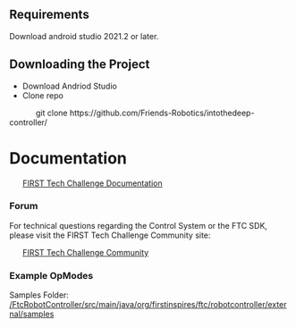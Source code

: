 ## Requirements

Download android studio 2021.2 or later.

## Downloading the Project

- Download Andriod Studio
- Clone repo

<p>&nbsp;&nbsp;&nbsp;&nbsp;&nbsp;&nbsp;&nbsp;&nbsp;&nbsp;&nbsp;&nbsp;&nbsp;git clone https://github.com/Friends-Robotics/intothedeep-controller/

# Documentation

&nbsp;&nbsp;&nbsp;&nbsp;&nbsp;&nbsp;[FIRST Tech Challenge Documentation](https://ftc-docs.firstinspires.org/index.html)

### Forum
For technical questions regarding the Control System or the FTC SDK, please visit the FIRST Tech Challenge Community site:

&nbsp;&nbsp;&nbsp;&nbsp;&nbsp;&nbsp;[FIRST Tech Challenge Community](https://ftc-community.firstinspires.org/)

### Example OpModes
Samples Folder: &nbsp;&nbsp; [/FtcRobotController/src/main/java/org/firstinspires/ftc/robotcontroller/external/samples](FtcRobotController/src/main/java/org/firstinspires/ftc/robotcontroller/external/samples)
